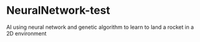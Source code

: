 # NeuralNetwork-test
AI using neural network and genetic algorithm to learn to land a rocket in a 2D environment
